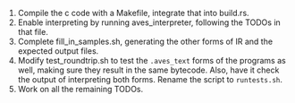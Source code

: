 1. Compile the c code with a Makefile, integrate that into build.rs.
2. Enable interpreting by running aves_interpreter, following the TODOs in that file.
3. Complete fill_in_samples.sh, generating the other forms of IR and the expected output files.
4. Modify test_roundtrip.sh to test the `.aves_text` forms of the programs as well, making sure they result in the same bytecode. Also, have it check the output of interpreting both forms. Rename the script to `runtests.sh`.
5. Work on all the remaining TODOs.